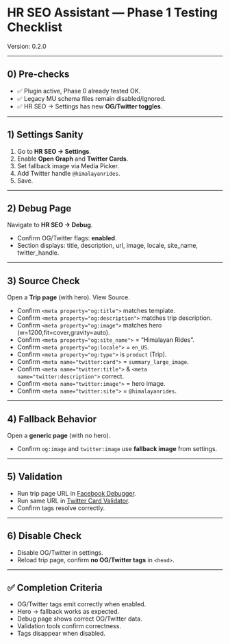 # HR SEO Assistant — Phase 1 Testing Checklist
Version: 0.2.0

---

## 0) Pre-checks
- ✅ Plugin active, Phase 0 already tested OK.
- ✅ Legacy MU schema files remain disabled/ignored.
- ✅ HR SEO → Settings has new **OG/Twitter toggles**.

---

## 1) Settings Sanity
1. Go to **HR SEO → Settings**.
2. Enable **Open Graph** and **Twitter Cards**.
3. Set fallback image via Media Picker.
4. Add Twitter handle `@himalayanrides`.
5. Save.

---

## 2) Debug Page
Navigate to **HR SEO → Debug**.
- Confirm OG/Twitter flags: **enabled**.
- Section displays: title, description, url, image, locale, site_name, twitter_handle.

---

## 3) Source Check
Open a **Trip page** (with hero). View Source.
- Confirm `<meta property="og:title">` matches template.
- Confirm `<meta property="og:description">` matches trip description.
- Confirm `<meta property="og:image">` matches hero (w=1200,fit=cover,gravity=auto).
- Confirm `<meta property="og:site_name">` = “Himalayan Rides”.
- Confirm `<meta property="og:locale">` = `en_US`.
- Confirm `<meta property="og:type">` is `product` (Trip).
- Confirm `<meta name="twitter:card">` = `summary_large_image`.
- Confirm `<meta name="twitter:title">` & `<meta name="twitter:description">` correct.
- Confirm `<meta name="twitter:image">` = hero image.
- Confirm `<meta name="twitter:site">` = `@himalayanrides`.

---

## 4) Fallback Behavior
Open a **generic page** (with no hero).
- Confirm `og:image` and `twitter:image` use **fallback image** from settings.

---

## 5) Validation
- Run trip page URL in [Facebook Debugger](https://developers.facebook.com/tools/debug/).
- Run same URL in [Twitter Card Validator](https://cards-dev.twitter.com/validator).
- Confirm tags resolve correctly.

---

## 6) Disable Check
- Disable OG/Twitter in settings.
- Reload trip page, confirm **no OG/Twitter tags** in `<head>`.

---

## ✅ Completion Criteria
- OG/Twitter tags emit correctly when enabled.
- Hero → fallback works as expected.
- Debug page shows correct OG/Twitter data.
- Validation tools confirm correctness.
- Tags disappear when disabled.
